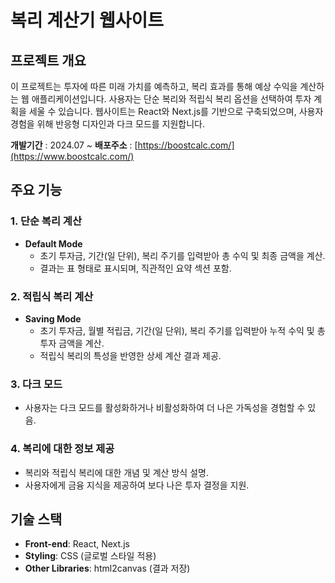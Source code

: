 # 복리 계산기 웹사이트

## 프로젝트 개요
이 프로젝트는 투자에 따른 미래 가치를 예측하고, 복리 효과를 통해 예상 수익을 계산하는 웹 애플리케이션입니다. 사용자는 단순 복리와 적립식 복리 옵션을 선택하여 투자 계획을 세울 수 있습니다. 웹사이트는 React와 Next.js를 기반으로 구축되었으며, 사용자 경험을 위해 반응형 디자인과 다크 모드를 지원합니다.

**개발기간** : 2024.07 ~
**배포주소** : [https://boostcalc.com/](https://www.boostcalc.com/)

## 주요 기능
### 1. 단순 복리 계산
- **Default Mode**
  - 초기 투자금, 기간(일 단위), 복리 주기를 입력받아 총 수익 및 최종 금액을 계산.
  - 결과는 표 형태로 표시되며, 직관적인 요약 섹션 포함.

### 2. 적립식 복리 계산
- **Saving Mode**
  - 초기 투자금, 월별 적립금, 기간(일 단위), 복리 주기를 입력받아 누적 수익 및 총 투자 금액을 계산.
  - 적립식 복리의 특성을 반영한 상세 계산 결과 제공.

### 3. 다크 모드
- 사용자는 다크 모드를 활성화하거나 비활성화하여 더 나은 가독성을 경험할 수 있음.

### 4. 복리에 대한 정보 제공
- 복리와 적립식 복리에 대한 개념 및 계산 방식 설명.
- 사용자에게 금융 지식을 제공하여 보다 나은 투자 결정을 지원.

## 기술 스택
- **Front-end**: React, Next.js
- **Styling**: CSS (글로벌 스타일 적용)
- **Other Libraries**: html2canvas (결과 저장)
